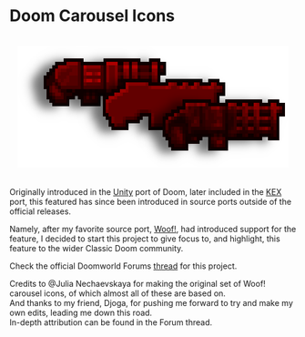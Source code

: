 # Doom Carousel Icons

<br>

<div align="center"> <img src="./logo.png"> </div>

<br>

Originally introduced in the [Unity](https://doomwiki.org/wiki/Doom_Classic_Unity_port) port of Doom, later included in the [KEX](https://doomwiki.org/wiki/Doom_%2B_Doom_II) port, this featured has since been introduced in source ports outside of the official releases.

Namely, after my favorite source port, [Woof!](https://github.com/fabiangreffrath/woof), had introduced support for the feature, I decided to start this project to give focus to, and highlight, this feature to the wider Classic Doom community.

Check the official Doomworld Forums [thread](https://www.doomworld.com/vb/thread/150923) for this project.

Credits to @Julia Nechaevskaya﻿ for making the original set of Woof! carousel icons, of which almost all of these are based on.  
And thanks to my friend, Djoga, for pushing me forward to try and make my own edits, leading me down this road.  
In-depth attribution can be found in the Forum thread.  
